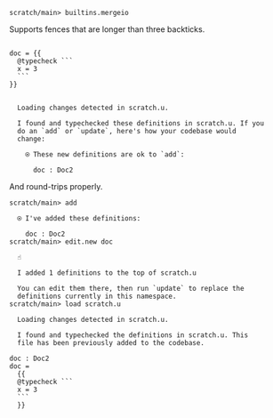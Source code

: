 ``` ucm :hide
scratch/main> builtins.mergeio
```

Supports fences that are longer than three backticks.

```` unison

doc = {{
  @typecheck ```
  x = 3
  ```
}}

````

``` ucm :added-by-ucm

  Loading changes detected in scratch.u.

  I found and typechecked these definitions in scratch.u. If you
  do an `add` or `update`, here's how your codebase would
  change:

    ⍟ These new definitions are ok to `add`:
    
      doc : Doc2
```

And round-trips properly.

``` ucm
scratch/main> add

  ⍟ I've added these definitions:

    doc : Doc2
scratch/main> edit.new doc

  ☝️

  I added 1 definitions to the top of scratch.u

  You can edit them there, then run `update` to replace the
  definitions currently in this namespace.
scratch/main> load scratch.u

  Loading changes detected in scratch.u.

  I found and typechecked the definitions in scratch.u. This
  file has been previously added to the codebase.
```

```` unison :added-by-ucm scratch.u
doc : Doc2
doc =
  {{
  @typecheck ```
  x = 3
  ```
  }}
````
